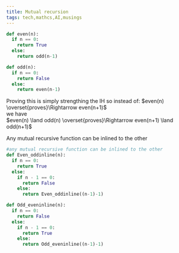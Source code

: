 ```yaml
---
title: Mutual recursion
tags: tech,mathcs,AI,musings
---
```


``` python
def even(n):
  if n == 0:
    return True
  else:
    return odd(n-1)

def odd(n):
  if n == 0:
    return False
  else:
    return even(n-1)
```
Proving this is simply strengthing the IH so instead of:
 $even(n) \overset{proves}\Rightarrow even(n+1)$  
we have   
 $even(n) \land odd(n) \overset{proves}\Rightarrow even(n+1) \land odd(n+1)$  

Any mutual recursive function can be inlined to the other

```python
#any mutual recursive function can be inlined to the other
def Even_oddinline(n):
  if n == 0:
    return True
  else:
    if n - 1 == 0:
      return False
    else:
      return Even_oddinline((n-1)-1)

def Odd_eveninline(n):
  if n == 0:
    return False
  else:
    if n - 1 == 0:
      return True
    else:
      return Odd_eveninline((n-1)-1)
```
